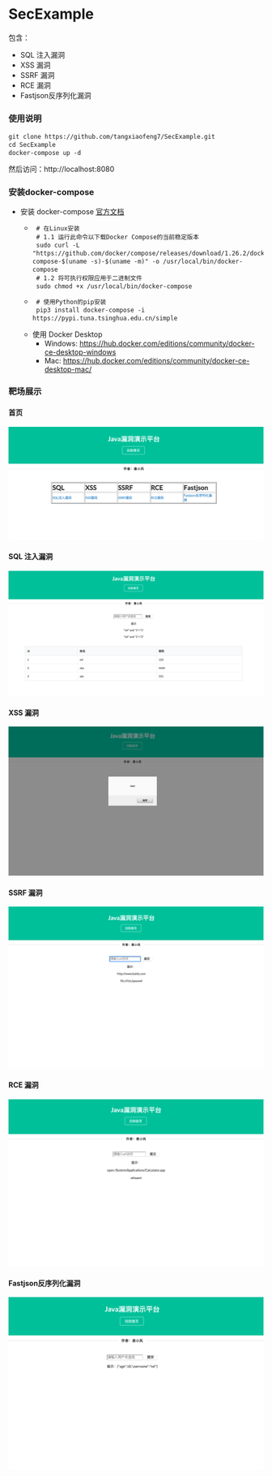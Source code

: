 # SecExample

包含：

* SQL 注入漏洞
* XSS 漏洞
* SSRF 漏洞
* RCE 漏洞
* Fastjson反序列化漏洞

### 使用说明
```git
git clone https://github.com/tangxiaofeng7/SecExample.git
cd SecExample
docker-compose up -d
```

然后访问：http://localhost:8080

### 安装docker-compose

- 安装 docker-compose [官方文档](https://docs.docker.com/compose/install/)
    - ```shell script
       # 在Linux安装
       # 1.1 运行此命令以下载Docker Compose的当前稳定版本
       sudo curl -L "https://github.com/docker/compose/releases/download/1.26.2/docker-compose-$(uname -s)-$(uname -m)" -o /usr/local/bin/docker-compose
       # 1.2 将可执行权限应用于二进制文件
       sudo chmod +x /usr/local/bin/docker-compose 
      ```
    - ```shell script
       # 使用Python的pip安装 
       pip3 install docker-compose -i https://pypi.tuna.tsinghua.edu.cn/simple
      ```
    - 使用 Docker Desktop
        - Windows: https://hub.docker.com/editions/community/docker-ce-desktop-windows
        - Mac: https://hub.docker.com/editions/community/docker-ce-desktop-mac/
    
### 靶场展示

#### 首页
![img.png](images/img.png)
#### SQL 注入漏洞
![img.png](images/sql.png)
#### XSS 漏洞
![img.png](images/xss.png)
#### SSRF 漏洞
![img_1.png](images/ssrf.png)
#### RCE 漏洞
![img_2.png](images/rce.png)
#### Fastjson反序列化漏洞
![img_3.png](images/fastjson.png)